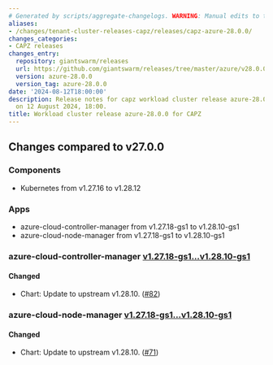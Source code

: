 ```yaml
---
# Generated by scripts/aggregate-changelogs. WARNING: Manual edits to this files will be overwritten.
aliases:
- /changes/tenant-cluster-releases-capz/releases/capz-azure-28.0.0/
changes_categories:
- CAPZ releases
changes_entry:
  repository: giantswarm/releases
  url: https://github.com/giantswarm/releases/tree/master/azure/v28.0.0
  version: azure-28.0.0
  version_tag: azure-28.0.0
date: '2024-08-12T18:00:00'
description: Release notes for capz workload cluster release azure-28.0.0, published
  on 12 August 2024, 18:00.
title: Workload cluster release azure-28.0.0 for CAPZ
---
```


## Changes compared to v27.0.0

### Components

- Kubernetes from v1.27.16 to v1.28.12

### Apps

- azure-cloud-controller-manager from v1.27.18-gs1 to v1.28.10-gs1
- azure-cloud-node-manager from v1.27.18-gs1 to v1.28.10-gs1

### azure-cloud-controller-manager [v1.27.18-gs1...v1.28.10-gs1](https://github.com/giantswarm/azure-cloud-controller-manager-app/compare/v1.27.18-gs1...v1.28.10-gs1)

#### Changed

- Chart: Update to upstream v1.28.10. ([#82](https://github.com/giantswarm/azure-cloud-controller-manager-app/pull/82))

### azure-cloud-node-manager [v1.27.18-gs1...v1.28.10-gs1](https://github.com/giantswarm/azure-cloud-node-manager-app/compare/v1.27.18-gs1...v1.28.10-gs1)

#### Changed

- Chart: Update to upstream v1.28.10. ([#71](https://github.com/giantswarm/azure-cloud-node-manager-app/pull/71))
